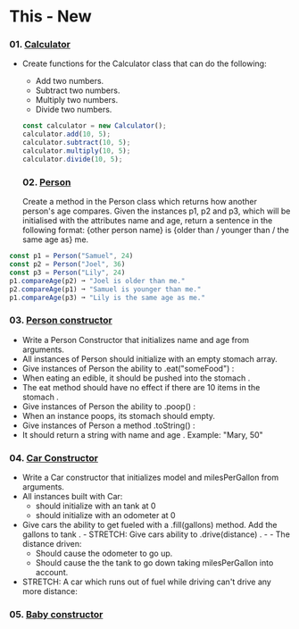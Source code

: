 # This - New

### 01. [Calculator](Calculator.js)

- Create functions for the Calculator class that can do the following:

  - Add two numbers.
  - Subtract two numbers.
  - Multiply two numbers.
  - Divide two numbers.

  ```js
  const calculator = new Calculator();
  calculator.add(10, 5);
  calculator.subtract(10, 5);
  calculator.multiply(10, 5);
  calculator.divide(10, 5);
  ```

  ### 02. [Person](Person.js)

  Create a method in the Person class which returns how another person's age compares. Given the instances p1, p2 and p3, which will be initialised with the attributes
name and age, return a sentence in the following format:
{other person name} is {older than / younger than / the same age as} me.

```js
const p1 = Person("Samuel", 24)
const p2 = Person("Joel", 36)
const p3 = Person("Lily", 24)
p1.compareAge(p2) ➞ "Joel is older than me."
p2.compareAge(p1) ➞ "Samuel is younger than me."
p1.compareAge(p3) ➞ "Lily is the same age as me."
```

### 03. [Person constructor](personConstructor.js)

- Write a Person Constructor that initializes name and age from arguments.
- All instances of Person should initialize with an empty stomach array.
- Give instances of Person the ability to .eat("someFood") :
- When eating an edible, it should be pushed into the stomach .
- The eat method should have no effect if there are 10 items in the stomach .
- Give instances of Person the ability to .poop() :
- When an instance poops, its stomach should empty.
- Give instances of Person a method .toString() :
- It should return a string with name and age . Example: "Mary, 50"

### 04. [Car Constructor](carConstuctor.js)

- Write a Car constructor that initializes model and milesPerGallon from arguments.
- All instances built with Car:
  - should initialize with an tank at 0
  - should initialize with an odometer at 0
- Give cars the ability to get fueled with a .fill(gallons) method. Add the gallons to tank . - STRETCH: Give cars ability to .drive(distance) . - - The distance driven:
  - Should cause the odometer to go up.
  - Should cause the the tank to go down taking milesPerGallon into account.
- STRETCH: A car which runs out of fuel while driving can't drive any more distance:

### 05. [Baby constructor](babyConstructor.js)